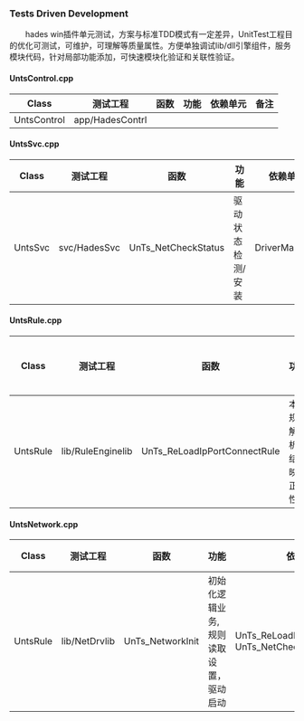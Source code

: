 ### Tests Driven Development
&emsp;&emsp;hades win插件单元测试，方案与标准TDD模式有一定差异，UnitTest工程目的优化可测试，可维护，可理解等质量属性。方便单独调试lib/dll引擎组件，服务模块代码，针对局部功能添加，可快速模块化验证和关联性验证。

#### UntsControl.cpp
| Class | 测试工程 |函数|功能| 依赖单元| 备注 |
| ----------- | -----------| -----------|------------------------|-----------|-----------|
| UntsControl| app/HadesContrl| ||||

#### UntsSvc.cpp
| Class      | 测试工程 |函数|功能| 依赖单元| 备注 |
| ----------- | -----------| -----------|------------------------|-----------|-----------|
| UntsSvc| svc/HadesSvc | UnTs_NetCheckStatus | 驱动状态检测/安装| DriverManager | |

#### UntsRule.cpp
| Class | 测试工程 |函数|功能| 依赖单元| 备注 |
| ----------- | -----------| -----------|------------------------|-----------|-----------|
| UntsRule| lib/RuleEnginelib | UnTs_ReLoadIpPortConnectRule | 本地规则解析，结构映射正确性| / | x64可用|

#### UntsNetwork.cpp
| Class      | 测试工程 |函数|功能| 依赖单元| 备注 |
| ----------- | -----------| -----------|------------------------|-----------|-----------|
| UntsRule| lib/NetDrvlib| UnTs_NetworkInit | 初始化逻辑业务,规则读取设置，驱动启动 | UnTs_ReLoadIpPortConnectRule<br>UnTs_NetCheckStatus | x64可用|


